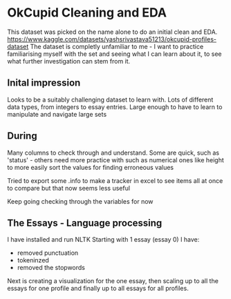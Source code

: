 # OkCupid Cleaning and EDA

This dataset was picked on the name alone to do an initial clean and EDA.
https://www.kaggle.com/datasets/yashsrivastava51213/okcupid-profiles-dataset 
The dataset is completly unfamiliar to me - I want to practice familiarising myself with the set and seeing what I can learn about it, to see what further investigation can stem from it. 

## Inital impression
Looks to be a suitably challenging dataset to learn with. Lots of different data types, from integers to essay entries. Large enough to have to learn to manipulate and navigate large sets

## During
Many columns to check through and understand. Some are quick, such as 'status' - others need more practice with such as numerical ones like height to more easily sort the values for finding erroneous values

Tried to export some .info to make a tracker in excel to see items all at once to compare but that now seems less useful

Keep going checking through the variables for now


## The Essays - Language processing
I have installed and run NLTK 
Starting with 1 essay (essay 0) I have:
* removed punctuation
* tokeninzed 
* removed the stopwords

Next is creating a visualization for the one essay, then scaling up to all the essays for one profile and finally up to all essays for all profiles.